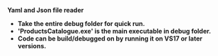 <b>Yaml and Json file reader<b>

+ Take the entire debug folder for quick run.
+ 'ProductsCatalogue.exe' is the main executable in debug folder.
+ Code can be build/debugged on by running it on VS17 or later versions.
